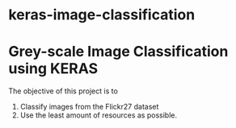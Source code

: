 # keras-image-classification
# Grey-scale Image Classification using KERAS

The objective of this project is to 
  1. Classify images from the Flickr27 dataset
  2. Use the least amount of resources as possible.
  
